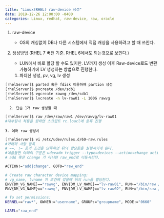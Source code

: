 ```yaml
---
title: "Linux(RHEL) raw-device 생성"
date: 2019-12-26 12:00:00 -0400
categories: Linux, redhat, raw-device, raw, oracle
---
```


1. raw-device 
    - OS의 캐싱없이 DB나 다른 시스템에서 직접 캐싱을 사용하려고 할 때 쓰인다.

2. 생성방법 (RHEL 7 버전 기준. RHEL 6에서도 되는것으로 보인다.)
    - LUN에서 바로 할당 할 수도 있지만. LV까지 생성 이후 Raw-device로도 변환 가능하기에 LV 생성하는 방법으로 진행한다.
    
    1. 파티션 생성, pv, vg, lv 생성
```bash
[rhelServer]$ parted 혹은 fdisk 이용하여 partion 생성
[rhelServer]$ pvcreate /dev/sdb1
[rhelServer]$ vgcreate rawvg /dev/sdb1
[rhelServer]$ lvcreate -n lv-raw01 -L 100G rawvg
```
      2. 단순 1개 raw 생성할 때
```bash
[rhelServer]$ raw /dev/raw/raw1 /dev/rawvg/lv-raw01
#재부팅시 적용을 원하면 스크립트 rc.loacl에 등록 진행
```
    3. 여러 raw 생성시 
```bash
[rhelServer]$ vi /etc/udev/rules.d/60-raw.rules
#아래의 사항 등록
# ==, != 등의 조건을 만족하면 뒤의 할당문을 실행시키게 된다. 
#예를들면 아래의 구문은 udevadm trigger --type=devices --action=change action 부분이 
# add 혹은 change 가 아니면 raw_end로 이동시킨다.

ACTION!="add|change", GOTO="raw_end" 

# Create raw character device mapping: 
# vg_name, lvname 이 조건에 맞을때 뒤의 run을 할당한다. 
ENV{DM_VG_NAME}=="rawvg", ENV{DM_LV_NAME}=="lv-raw01", RUN+="/bin/raw /dev/raw/raw1 %N"
ENV{DM_VG_NAME}=="rawvg", ENV{DM_LV_NAME}=="lv-raw02", RUN+="/bin/raw /dev/raw/raw2 %N"

# To set permissions: 
KERNEL=="raw*", OWNER:="username", GROUP:="groupname", MODE:="0660"

LABEL="raw_end"

```


